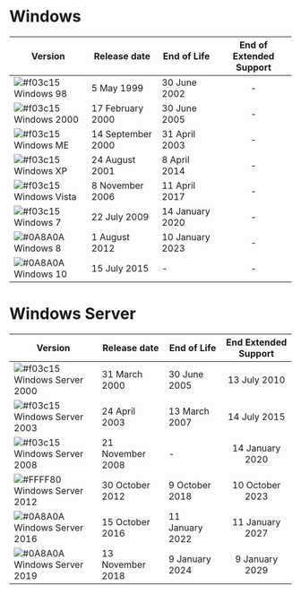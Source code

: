 # Windows

| Version | Release date | End of Life | End of Extended Support |
| ------ | ------ | ------ |:------:|
| ![#f03c15](https://placehold.it/15/f03c15/000000?text=+) Windows 98 | 5 May 1999 | 30 June 2002 | - |
| ![#f03c15](https://placehold.it/15/f03c15/000000?text=+) Windows 2000 | 17 February 2000 | 30 June 2005 | - |
| ![#f03c15](https://placehold.it/15/f03c15/000000?text=+) Windows ME | 14 September 2000 | 31 April 2003 | - |
| ![#f03c15](https://placehold.it/15/f03c15/000000?text=+) Windows XP | 24 August 2001 | 8 April 2014 | - |
| ![#f03c15](https://placehold.it/15/f03c15/000000?text=+) Windows Vista | 8 November 2006 | 11 April 2017 | - |
| ![#f03c15](https://placehold.it/15/f03c15/000000?text=+) Windows 7 | 22 July 2009 | 14 January 2020 | - |
| ![#0A8A0A](https://placehold.it/15/0A8A0A/000000?text=+) Windows 8 | 1 August 2012 | 10 January 2023 | - |
| ![#0A8A0A](https://placehold.it/15/0A8A0A/000000?text=+) Windows 10 | 15 July 2015 | - | - |


# Windows Server

| Version | Release date | End of Life | End Extended Support |
| ------ | ------ | ------ |:------:|
| ![#f03c15](https://placehold.it/15/f03c15/000000?text=+) Windows Server 2000 | 31 March 2000 | 30 June 2005 | 13 July 2010 |
| ![#f03c15](https://placehold.it/15/f03c15/000000?text=+) Windows Server 2003 | 24 April 2003 | 13 March 2007 | 14 July 2015 |
| ![#f03c15](https://placehold.it/15/f03c15/000000?text=+) Windows Server 2008 | 21 November 2008 | - | 14 January 2020 |
| ![#FFFF80](https://placehold.it/15/FFFF80/000000?text=+) Windows Server 2012 | 30 October 2012 | 9 October 2018 | 10 October 2023 |
| ![#0A8A0A](https://placehold.it/15/0A8A0A/000000?text=+) Windows Server 2016 | 15 October 2016 | 11 January 2022 | 11 January 2027 |
| ![#0A8A0A](https://placehold.it/15/0A8A0A/000000?text=+) Windows Server 2019 | 13 November 2018 | 9 January 2024 | 9 January 2029 |

